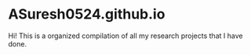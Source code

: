# ASuresh0524.github.io
Hi! This is a organized compilation of all my research projects that I have done. 
